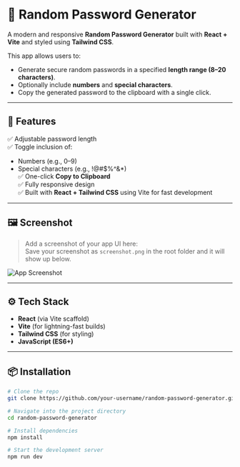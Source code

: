 # 🔐 Random Password Generator

A modern and responsive **Random Password Generator** built with **React + Vite** and styled using **Tailwind CSS**.

This app allows users to:
- Generate secure random passwords in a specified **length range (8–20 characters)**.
- Optionally include **numbers** and **special characters**.
- Copy the generated password to the clipboard with a single click.

---

## 🚀 Features

✅ Adjustable password length  
✅ Toggle inclusion of:
- Numbers (e.g., 0–9)
- Special characters (e.g., !@#$%^&*)  
✅ One-click **Copy to Clipboard**  
✅ Fully responsive design  
✅ Built with **React + Tailwind CSS** using Vite for fast development

---

## 🖼️ Screenshot

> Add a screenshot of your app UI here:  
> Save your screenshot as `screenshot.png` in the root folder and it will show up below.

![App Screenshot](./screenshot.png)

---

## ⚙️ Tech Stack

- **React** (via Vite scaffold)
- **Vite** (for lightning-fast builds)
- **Tailwind CSS** (for styling)
- **JavaScript (ES6+)**

---

## 📦 Installation

```bash
# Clone the repo
git clone https://github.com/your-username/random-password-generator.git

# Navigate into the project directory
cd random-password-generator

# Install dependencies
npm install

# Start the development server
npm run dev
